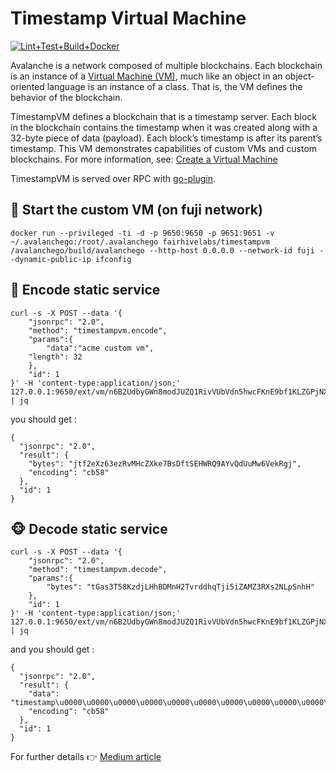 # Timestamp Virtual Machine 
[![Lint+Test+Build+Docker](https://github.com/fairhive-labs/timestampvm/actions/workflows/lint_test_build_docker.yml/badge.svg)](https://github.com/fairhive-labs/timestampvm/actions/workflows/lint_test_build_docker.yml)

Avalanche is a network composed of multiple blockchains. Each blockchain is an instance of a [Virtual Machine (VM)](https://docs.avax.network/learn/platform-overview#virtual-machines), much like an object in an object-oriented language is an instance of a class. That is, the VM defines the behavior of the blockchain.

TimestampVM defines a blockchain that is a timestamp server. Each block in the blockchain contains the timestamp when it was created along with a 32-byte piece of data (payload). Each block’s timestamp is after its parent’s timestamp. This VM demonstrates capabilities of custom VMs and custom blockchains. For more information, see: [Create a Virtual Machine](https://docs.avax.network/build/tutorials/platform/create-a-virtual-machine-vm)

TimestampVM is served over RPC with [go-plugin](https://github.com/hashicorp/go-plugin).

## 🚀 Start the custom VM (on fuji network)

```
docker run --privileged -ti -d -p 9650:9650 -p 9651:9651 -v ~/.avalanchego:/root/.avalanchego fairhivelabs/timestampvm /avalanchego/build/avalanchego --http-host 0.0.0.0 --network-id fuji --dynamic-public-ip ifconfig
```

## 🙈 Encode static service 

```
curl -s -X POST --data '{
    "jsonrpc": "2.0",
    "method": "timestampvm.encode",
    "params":{
        "data":"acme custom vm",
	"length": 32
    },
    "id": 1
}' -H 'content-type:application/json;' 127.0.0.1:9650/ext/vm/n6B2UdbyGWn8modJUZQ1RivVUbVdn5hwcFKnE9bf1KLZGPjNX | jq
```

you should get :

```
{
  "jsonrpc": "2.0",
  "result": {
    "bytes": "jtf2eXz63ezRvMHcZXke7BsDftSEHWRQ9AYvQdUuMw6VekRgj",
    "encoding": "cb58"
  },
  "id": 1
}
```

## 🐵 Decode static service
```
curl -s -X POST --data '{
    "jsonrpc": "2.0",
    "method": "timestampvm.decode",
    "params":{
        "bytes": "tGas3T58KzdjLHhBDMnH2TvrddhqTji5iZAMZ3RXs2NLpSnhH"
    },
    "id": 1
}' -H 'content-type:application/json;' 127.0.0.1:9650/ext/vm/n6B2UdbyGWn8modJUZQ1RivVUbVdn5hwcFKnE9bf1KLZGPjNX | jq
```

and you should get :

```
{
  "jsonrpc": "2.0",
  "result": {
    "data": "timestamp\u0000\u0000\u0000\u0000\u0000\u0000\u0000\u0000\u0000\u0000\u0000\u0000\u0000\u0000\u0000\u0000\u0000\u0000\u0000\u0000\u0000\u0000\u0000",
    "encoding": "cb58"
  },
  "id": 1
}
```

For further details 👉 [Medium article](https://medium.com/fairhive/docker-avalanches-custom-virtual-machine-5f650005c7d7)
